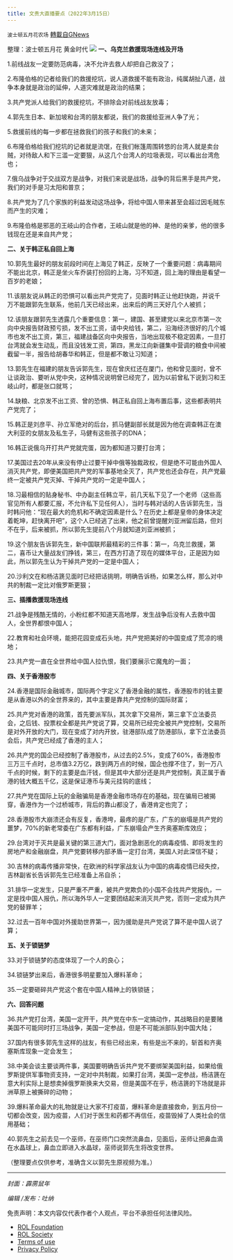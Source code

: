 ```yaml
---
title: 文贵大直播要点（2022年3月15日）
---
```

`波士顿五月花农场` [轉載自GNews](https://gnews.org/zh-hans/2169844/)

整理：波士顿五月花 黄金时代
![](https://assets.gnews.org/wp-content/uploads/2022/03/20220227-01.jpg)
**一、乌克兰救援现场连线及开场**

1.前线战友一定要防范病毒，决不允许去救人却把自己救没了；

2.布隆伯格的记者给我们的救援挖坑，说人道救援不能有政治，纯属胡扯八道，战争本身就是政治的延伸，人道灾难就是政治的结果；

3.共产党派人给我们的救援挖坑，不排除会对前线战友放毒；

4.郭先生日本、新加坡和台湾的朋友都说，我们的救援给亚洲人争了光；

5.救援前线的每一步都在拯救我们的孩子和我们的未来；

6.布隆伯格给我们挖坑的记者就是流氓，在我们帐篷周围转悠的台湾人就是卖台贼，对待敌人和下三滥一定要狠，从这几个台湾人的垃圾表现，可以看出台湾危也；

7.俄乌战争对于交战双方是战争，对我们来说是战场，战争的背后黑手是共产党，我们的对手是习太阳和普京；

8.共产党为了几个家族的利益发动这场战争，将给中国人带来甚至会超过因毛贼东而产生的灾难；

9.布隆伯格是邪恶的王岐山的合作者，王岐山就是他的神、是他的亲爹，他的很多钱现在还是来自共产党；

**二、关于韩正私自回上海**

10.郭先生最好的朋友前段时间在上海见了韩正，反映了一个重要问题：病毒期间不能出北京，韩正是坐火车乔装打扮回的上海，习不知道，回上海的理由是看望一百岁的老娘；

11.该朋友说从韩正的恐惧可以看出共产党完了，见面时韩正让他赶快跑，并说千万不能跟郭先生联系，他前几天已经出来，出来后的两三天好几个人被抓；

12.该朋友跟郭先生透露几个重要信息：第一，建国、甚至建党以来北京市第一次向中央报告财政预亏损，发不出工资，请中央给钱，第二，沿海经济很好的几个城市也发不出工资，第三，福建战备区向中央报告，当地出现极不稳定因素，一旦打台湾就会发生动乱，而且没钱发工资，第四，黑龙江向新疆集中营调的粮食中间被截留一半，报告给胡春华和韩正，但是都不敢让习知道；

13.郭先生在福建的朋友告诉郭先生，现在曾庆红还在厦门，他和曾见面时，曾不让谈政治、要听从党中央，这种情况说明曾已经完了，因为以前曾私下说到习和王岐山时，都是张口就骂；

14.缺粮、北京发不出工资、曾的恐惧、韩正私自回上海布置后事，这些都表明共产党完了；

15.韩正是刘彦平、孙立军绝对的后台，抓马健副部长就是因为他在调查韩正在澳大利亚的女朋友及私生子，马健有这些孩子的DNA；

16.韩正说俄乌开打共产党就完蛋，因为都知道习要打台湾；

17.美国过去20年从来没有停止过要干掉中俄等独裁政权，但是绝不可能由外国人消灭共产党，即便美国把共产党的军事基地全灭了，共产党也还会存在，共产党最终一定被共产党灭掉、干掉共产党的一定是中国人；

18.习最相信的贴身秘书、中办副主任韩立平，前几天私下见了一个老师（这些高官见所有人都要汇报，不允许私下见任何人），当时与韩对话的人告诉郭先生，当时韩问他：“现在最大的危机和不确定因素是什么？在历史上都是皇帝的身体决定着乾坤，赶快离开吧”，这个人已经逃了出来，他之前曾提醒刘亚洲留后路，但刘不在乎，后来被抓，所以郭先生提前八个月就知道刘亚洲被抓；

19.这个朋友告诉郭先生，新中国联邦最精彩的三件事：第一，乌克兰救援，第二，喜币让大量战友们挣钱，第三，在西方打造了现在的媒体平台，正是因为如此，所以郭先生认为干掉共产党的一定是中国人；

20.沙利文在和杨洁篪见面时已经把话挑明，明确告诉杨，如果怎么样，那么对中共的制裁一定比对俄罗斯更狠；

**三、插播救援现场连线**

21.战争是残酷无情的，小粉红都不知道天高地厚，发生战争后没有人去救中国人，全世界都恨中国人；

22.教育和社会环境，能把花园变成石头地，共产党把美好的中国变成了荒凉的境地；

23.共产党一直在全世界给中国人拉仇恨，我们要展示它魔鬼的一面；

**四、关于香港股市**

24.香港是国际金融城市，国际两个字定义了香港金融的属性，香港股市的钱主要是从香港以外的全世界来的，其中主要是靠共产党控制的国际财富；

25.共产党对香港的政策，首先要派军队，其次拿下交易所，第三拿下立法委员会，之后钱、投票权全都是共产党说了算，交易所已经完全被共产党控制，交易所是对外开放的大门，现在变成了对内开放，驻港部队成了防港部队，拿下立法委员会后，共产党已经成了香港的主人；

26.共产党的国企已经控制了香港股市，从过去的2.5%，变成了60%，香港股市三万三千点时，总市值3.2万亿，跌到两万点的时候，国企也撑不住了，到一万八千点的时候，剩下的主要是血汗钱，但是其中大部分还是共产党控制，真正属于香港的钱大概五千亿，这是保证港币与美元挂钩的底线；

27.共产党在国际上玩的金融骗局是香港金融市场存在的基础，现在骗局已被揭穿，香港作为一个过桥城市，背后的靠山都没了，香港肯定也完了；

28.香港股市大崩溃还会有反复，香港垮，最疼的是广东，广东的崩塌是共产党的噩梦，70%的新老常委在广东都有利益，广东崩塌会产生齐奥塞斯库效应；

29.台湾对于灭共是最关键的第三道大门，面对急剧恶化的病毒疫情、即将发生的房地产和金融崩盘，共产党要转移内部矛盾一定打台湾，美国人对此深信不疑；

30.吉林的病毒传播非常快，在欧洲的科学家战友认为中国的病毒疫情已经失控，吉林副省长告诉郭先生已经准备上吊自杀；

31.排华一定发生，只是严重不严重，被共产党欺负的小国不会找共产党报仇，一定是找中国人报仇，所以海外华人一定要团结起来消灭共产党，否则一定成为共产党的替罪羊；

32.过去一百年中国对外援助世界第一，因为援助是共产党说了算不是中国人说了算；

**五、关于锁链梦**

33.对于锁链梦的态度体现了一个人的良心；

34.锁链梦出来后，香港很多明星要加入爆料革命；

35.一定要砸碎共产党这个套在中国人精神上的铁锁链；

**六、回答问题**

36.共产党打台湾，美国一定开干，共产党在中东一定搞动作，其战略目的是要赌美国不可能同时打三场战争，美国一定参战，但是不可能派部队到中国大陆；

37.国内有很多郭先生这样的战友，有些已经出来，有些是出不来的，斩首和齐奥塞斯库现象一定会发生；

38.中美会谈主要谈两件事，美国要明确告诉共产党不要绑架美国利益，如果给俄罗斯提供军事物资支持，一定对中共制裁，如果打台湾，美国一定参战，杨洁篪在意大利实际上是想卖掉俄罗斯换来大交易，但是美国不在乎，杨洁篪的下场就是非洲草原上被撕碎的动物；

39.爆料革命最大的礼物就是让大家不打疫苗，爆料革命是直接救命，到五月份一切都会改变，因为疫苗，人们对于医生和药都不再信任，疫苗毁掉了人类社会的信用基础；

40.郭先生之前去见一个巫师，在巫师门口突然流鼻血，见面后，巫师让把鼻血滴在水晶球上，鼻血立即进入水晶球，巫师说郭先生将改变世界。



（整理要点仅供参考，准确含义以郭先生原视频为准。）

* * *

*封面：霹雳鼠年*

*编辑 /发布：吐纳*

 

免责声明：本文内容仅代表作者个人观点，平台不承担任何法律风险。

- [ROL Foundation](https://rolfoundation.org/)
- [ROL Society](https://rolsociety.org/)
- [Terms of use](https://gnews.org/terms-of-use-3/)
- [Privacy Policy](https://gnews.org/privacy-policy/)
